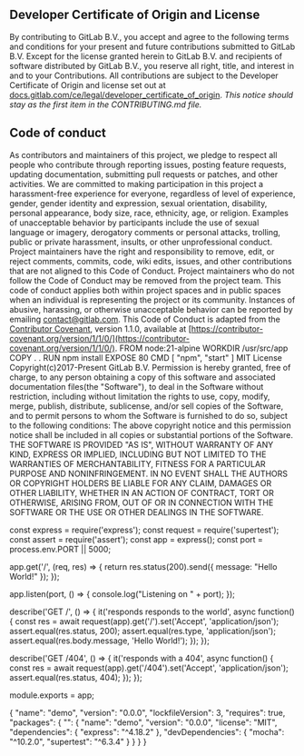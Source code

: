 ## Developer Certificate of Origin and License
By contributing to GitLab B.V., you accept and agree to the following terms and conditions for your present and future contributions submitted to GitLab B.V. Except for the license granted herein to GitLab B.V. and recipients of software distributed by GitLab B.V., you reserve all right, title, and interest in and to your Contributions. All contributions are subject to the Developer Certificate of Origin and license set out at [docs.gitlab.com/ce/legal/developer_certificate_of_origin](https://docs.gitlab.com/ce/legal/developer_certificate_of_origin). _This notice should stay as the first item in the CONTRIBUTING.md file._
## Code of conduct
As contributors and maintainers of this project, we pledge to respect all people who contribute through reporting issues, posting feature requests, updating documentation, submitting pull requests or patches, and other activities. We are committed to making participation in this project a harassment-free experience for everyone, regardless of level of experience, gender, gender identity and expression, sexual orientation, disability, personal appearance, body size, race, ethnicity, age, or religion. Examples of unacceptable behavior by participants include the use of sexual language or imagery, derogatory comments or personal attacks, trolling, public or private harassment, insults, or other unprofessional conduct.
Project maintainers have the right and responsibility to remove, edit, or reject comments, commits, code, wiki edits, issues, and other contributions that are not aligned to this Code of Conduct. Project maintainers who do not follow the Code of Conduct may be removed from the project team. This code of conduct applies both within project spaces and in public spaces when an individual is representing the project or its community. Instances of abusive, harassing, or otherwise unacceptable behavior can be reported by emailing contact@gitlab.com. This Code of Conduct is adapted from the [Contributor Covenant](https://contributor-covenant.org), version 1.1.0, available at [https://contributor-covenant.org/version/1/1/0/](https://contributor-covenant.org/version/1/1/0/).
FROM node:21-alpine 
WORKDIR /usr/src/app
COPY . .
RUN npm install
EXPOSE 80
CMD [ "npm", "start" ]
MIT License
Copyright(c)2017-Present GitLab B.V.
Permission is hereby granted, free of charge, to any person obtaining a copy of this software and associated documentation files(the "Software"), to deal in the Software without restriction, including without limitation the rights to use, copy, modify, merge, publish, distribute, sublicense, and/or sell copies of the Software, and to permit persons to whom the Software is furnished to do so, subject to the following conditions: The above copyright notice and this permission notice shall be included in all copies or substantial portions of the Software.
THE SOFTWARE IS PROVIDED "AS IS", WITHOUT WARRANTY OF ANY KIND, EXPRESS OR IMPLIED, INCLUDING BUT NOT LIMITED TO THE WARRANTIES OF MERCHANTABILITY, FITNESS FOR A PARTICULAR PURPOSE AND NONINFRINGEMENT. IN NO EVENT SHALL THE AUTHORS OR COPYRIGHT HOLDERS BE LIABLE FOR ANY CLAIM, DAMAGES OR OTHER
LIABILITY, WHETHER IN AN ACTION OF CONTRACT, TORT OR OTHERWISE, ARISING FROM, OUT OF OR IN CONNECTION WITH THE SOFTWARE OR THE USE OR OTHER DEALINGS IN THE SOFTWARE.

const express = require('express');
const request = require('supertest');
const assert = require('assert');
const app = express();
const port = process.env.PORT || 5000;

app.get('/', (req, res) => {
    return res.status(200).send({
        message: "Hello World!"
    });
});

app.listen(port, () => {
    console.log("Listening on " + port);
});

describe('GET /', () => {
    it('responds responds to the world', async function() {
        const res = await request(app).get('/').set('Accept', 'application/json');
        assert.equal(res.status, 200);
        assert.equal(res.type, 'application/json');
        assert.equal(res.body.message, 'Hello World!');
    });
});

describe('GET /404', () => {
    it('responds with a 404', async function() {
        const res = await request(app).get('/404').set('Accept', 'application/json');
        assert.equal(res.status, 404);
    });
});

module.exports = app;

{
    "name": "demo",
    "version": "0.0.0",
    "lockfileVersion": 3,
    "requires": true,
    "packages": {
        "": {
            "name": "demo",
            "version": "0.0.0",
            "license": "MIT",
            "dependencies": {
                "express": "^4.18.2"
            },
            "devDependencies": {
                "mocha": "^10.2.0",
                "supertest": "^6.3.4"
            }
        }
    }
}